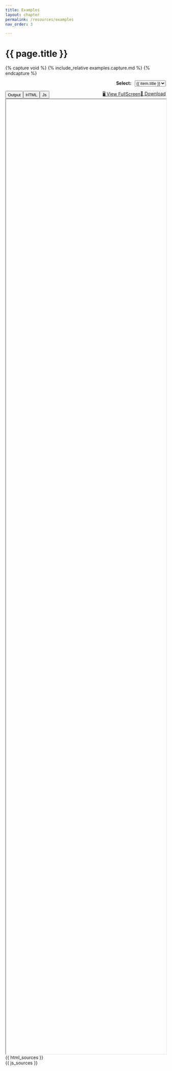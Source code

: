 ```yaml
---
title: Examples
layout: chapter
permalink: /resources/examples
nav_order: 3

---
```


# {{ page.title }}

<style>
    .tab-container
    , .tab-container>.tab
    , .tab-container>.tab>.iframe
    {
        margin: 0px;
        padding: 0px;
        border: 0px;
    }

    .example-selector {
        text-align: right;
    }
    .example-selector label {
        font-weight: bold;
            padding-right: .5em;
    }
    .tab_buttons {
        margin-top: 1em;
        display: flex;
        flex-wrap: wrap;
    }
    .tab_buttons .spacer {
        flex-grow: 1;
    }
</style>

{% capture void %}
{% include_relative examples.capture.md %}
{% endcapture %}



<div class="example-selector">
<label for="example_switcher">Select:</label>
<select class="btn" id="example_switcher">
{% for item in site.data.examples %}
    <option
        value="{{ item.url | relative_url }}"
        title="{{ item.details }}"
    >{{ item.title }}</option>
{% endfor %}
</select>
</div>
<div class="tab_buttons">
<button onClick="selectTab('output_view', this)" class="btn" id="firstTabBtn">Output</button>
<button onClick="selectTab('html_source', this)" class="btn">HTML</button>
<button onClick="selectTab('js_source', this)" class="tabbuton btn">Js</button>
<span class="spacer"></span>
<a class="btn" id="fullscreen_link" target=_blank href="">🖥️ View FullScreen</a>
<a id="dld_button" class="btn" href="" download>💾 Download</a>
</div>
<div class="tab_container">
<div class="tab" id="output_view">
<iframe id="example_viewer" style="width:100%; height:75vh" src=""></iframe>
</div>
<div class="tab" id="html_source">
{{ html_sources }}
</div>
<div class="tab" id="js_source">
{{ js_sources }}
</div>
</div>

<script>
    const switcher = document.getElementById("example_switcher");
    const iframe = document.getElementById("example_viewer");
    const fullScreenLnk = document.getElementById("fullscreen_link");
    const dldLnk = document.getElementById("dld_button");
    const sources = document.getElementsByClassName("example-source");
    function updateExample() {
        const exampleLink = "."+switcher.value;
        iframe.src = exampleLink;
        fullScreenLnk.href = exampleLink;
        dldLnk.href = exampleLink;
        document.location.hash = switcher.value;
        for (let i = 0; i < sources.length; i++) {
            if (sources[i].getAttribute("data-source") == switcher.value) {
                sources[i].style.display="block";
            } else {
                sources[i].style.display="none";
            };
        }
    };
    const hashSelection = document.location.hash.slice(1);
    if (
        1 + [...switcher.options]
            .findIndex(
                op=>op.value==hashSelection
            )
    ) {
        switcher.value = hashSelection
    };
    updateExample();
    switcher.addEventListener("change", updateExample);


    const tabs = [...document.getElementsByClassName("tab")];
    let oldButton;
    const selectTab = (tabId, btn)=>tabs.forEach(
        t=>{
            t.hidden=t.id!=tabId;
            if (oldButton) oldButton.classList.toggle("btn-outline");
            if (btn) btn.classList.toggle("btn-outline");
            oldButton = btn;
        }
    );
    document.getElementById("firstTabBtn").click();







</script>
